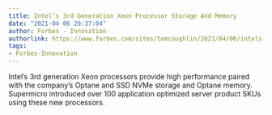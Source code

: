 ```yaml
---
title: Intel’s 3rd Generation Xeon Processor Storage And Memory
date: "2021-04-06 20:37:04"
author: Forbes - Innovation
authorlink: https://www.forbes.com/sites/tomcoughlin/2021/04/06/intels-3rd-generation-xeon-processor-storage-and-memory/
tags:
- Forbes-Innovation
---
```

Intel’s 3rd generation Xeon processors provide high performance paired with the company’s Optane and SSD NVMe storage and Optane memory.  Supermicro introduced over 100 application optimized server product SKUs using these new processors.